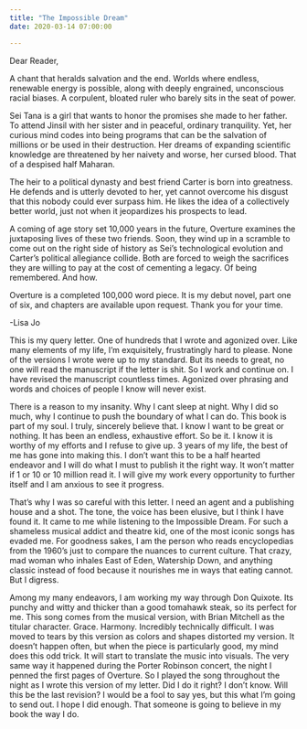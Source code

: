 ```yaml
---
title: "The Impossible Dream"
date: 2020-03-14 07:00:00

---
```


Dear Reader,

A chant that heralds salvation and the end. Worlds where endless, renewable energy is possible, along with deeply engrained, unconscious racial biases. A corpulent, bloated ruler who barely sits in the seat of power.

Sei Tana is a girl that wants to honor the promises she made to her father. To attend Jinsil with her sister and in peaceful, ordinary tranquility. Yet, her curious mind codes into being programs that can be the salvation of millions or be used in their destruction. Her dreams of expanding scientific knowledge are threatened by her naivety and worse, her cursed blood. That of a despised half Maharan.

The heir to a political dynasty and best friend Carter is born into greatness. He defends and is utterly devoted to her, yet cannot overcome his disgust that this nobody could ever surpass him. He likes the idea of a collectively better world, just not when it jeopardizes his prospects to lead.

A coming of age story set 10,000 years in the future, Overture examines the juxtaposing lives of these two friends. Soon, they wind up in a scramble to come out on the right side of history as Sei’s technological evolution and Carter’s political allegiance collide.  Both are forced to weigh the sacrifices they are willing to pay at the cost of cementing a legacy. Of being remembered. And how.

Overture is a completed 100,000 word piece. It is my debut novel, part one of six, and chapters are available upon request. Thank you for your time.

-Lisa Jo

This is my query letter. One of hundreds that I wrote and agonized over. Like many elements of my life, I’m exquisitely, frustratingly hard to please. None of the versions I wrote were up to my standard.   But its needs to great, no one will read the manuscript if the letter is shit. So I work and continue on. I have revised the manuscript countless times. Agonized over phrasing and words and choices of people I know will never exist.

There is a reason to my insanity. Why I cant sleep at night. Why I did so much, why I continue to push the boundary of what I can do. This book is part of  my soul. I truly, sincerely believe that. I know I want to be great or nothing. It has been an endless, exhaustive effort. So be it. I know it is worthy of my efforts and I refuse to give up. 3 years of my life, the best of me has gone into making this. I don’t want this to be a half hearted endeavor and I will do what I must to publish it the right way. It won’t matter if 1 or 10 or 10 million read it. I will give my work every opportunity to further itself and I am anxious to see it progress.

That’s why I was so careful with this letter. I need an agent and a publishing house and a shot. The tone, the voice has been elusive, but I think I have found it. It came to me while listening to the Impossible Dream.  For such a shameless musical addict and theatre kid, one of the most iconic songs has evaded me. For goodness sakes, I am the person who reads encyclopedias from the 1960’s just to compare the nuances to current culture. That crazy, mad woman who inhales East of Eden, Watership Down, and anything classic instead of food because it nourishes me in ways that eating cannot. But I digress.

 Among my many endeavors, I am working my way through Don Quixote. Its punchy and witty and thicker than a good tomahawk steak, so its perfect for me. This song comes from the musical version, with Brian Mitchell as the titular character. Grace. Harmony. Incredibly technically difficult. I was moved to tears by this version as colors and shapes distorted my version.  It doesn’t happen often, but when the piece is particularly good, my mind does this odd trick. It will start to translate the music into visuals. The very same way it happened during the Porter Robinson concert, the night I penned the first pages of Overture. So I played the song throughout the night as I wrote this version of my letter. Did I do it right? I don’t know. Will this be the last revision? I would be a fool to say yes, but this what I’m going to send out. I hope I did enough. That someone is going to believe in my book the way I do.
